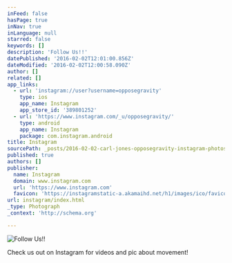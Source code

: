 ```yaml
---
inFeed: false
hasPage: true
inNav: true
inLanguage: null
starred: false
keywords: []
description: 'Follow Us!!'
datePublished: '2016-02-02T12:01:00.856Z'
dateModified: '2016-02-02T12:00:58.090Z'
author: []
related: []
app_links:
  - url: 'instagram://user?username=opposegravity'
    type: ios
    app_name: Instagram
    app_store_id: '389801252'
  - url: 'https://www.instagram.com/_u/opposegravity/'
    type: android
    app_name: Instagram
    package: com.instagram.android
title: Instagram
sourcePath: _posts/2016-02-02-carl-jones-opposegravity-instagram-photos-and-videos.md
published: true
authors: []
publisher:
  name: Instagram
  domain: www.instagram.com
  url: 'https://www.instagram.com'
  favicon: 'https://instagramstatic-a.akamaihd.net/h1/images/ico/favicon.ico/7cdab0872b15.ico'
url: instagram/index.html
_type: Photograph
_context: 'http://schema.org'

---
```

![Follow Us!!](https://s3-us-west-2.amazonaws.com/the-grid-img/p/7818ded1e30feb5fb56de4ebbcd397ae716edaed.jpg)

Check us out on Instagram for videos and pic about movement!